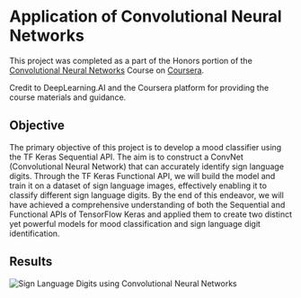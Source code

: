 
# Application of Convolutional Neural Networks

This project was completed as a part of the Honors portion of the [Convolutional Neural Networks](https://www.coursera.org/learn/convolutional-neural-networks) Course on [Coursera](https://www.coursera.org/).

Credit to DeepLearning.AI and the Coursera platform for providing the course materials and guidance.

## Objective

The primary objective of this project is to develop a mood classifier using the TF Keras Sequential API. The aim is to construct a ConvNet (Convolutional Neural Network) that can accurately identify sign language digits. Through the TF Keras Functional API, we will build the model and train it on a dataset of sign language images, effectively enabling it to classify different sign language digits. By the end of this endeavor, we will have achieved a comprehensive understanding of both the Sequential and Functional APIs of TensorFlow Keras and applied them to create two distinct yet powerful models for mood classification and sign language digit identification.
## Results

![Sign Language Digits using Convolutional Neural Networks](https://blogger.googleusercontent.com/img/b/R29vZ2xl/AVvXsEjsV9GqUOwOSDmVGphJfF3G15wAEayarmZeBIY8AkcPiqURElNx6mRl7hwRxIN_CNPaacN-S1asFcycQ0YkcJ6WSwxln1J1vYvdi8y8Rqo9niFI2oJeU6HnPHbI12Ix5ozXv8CPM4LD_0LAtgJ14gvTkKcGvrO3HqwOUZGWqSBHK9STdKyVt2esSrDves8/s1600/sign-language-digits-using-convolutional-neural-networks.png)